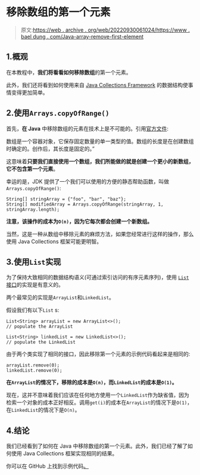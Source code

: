 # 移除数组的第一个元素

> 原文:[https://web . archive . org/web/20220930061024/https://www . bael dung . com/Java-array-remove-first-element](https://web.archive.org/web/20220930061024/https://www.baeldung.com/java-array-remove-first-element)

## 1.概观

在本教程中，**我们将看看如何移除数组**的第一个元素。

此外，我们还将看到如何使用来自 [Java Collections Framework](https://web.archive.org/web/20221208143956/https://docs.oracle.com/javase/8/docs/technotes/guides/collections/index.html) 的数据结构使事情变得更加简单。

## 2.使用`Arrays.copyOfRange()`

首先，**在 Java** 中移除数组的元素在技术上是不可能的。引用[官方文件](https://web.archive.org/web/20221208143956/https://docs.oracle.com/javase/tutorial/java/nutsandbolts/arrays.html):

数组是一个容器对象，它保存固定数量的单一类型的值。数组的长度是在创建数组时确定的。创作后，其长度是固定的。”

这意味着**只要我们直接使用一个数组，我们所能做的就是创建一个更小的新数组，它不包含第一个元素**。

幸运的是，JDK 提供了一个我们可以使用的方便的静态帮助函数，叫做`Arrays.copyOfRange()`:

```
String[] stringArray = {"foo", "bar", "baz"};
String[] modifiedArray = Arrays.copyOfRange(stringArray, 1, stringArray.length);
```

**注意，该操作的成本为`O(n)`，因为它每次都会创建一个新数组。**

当然，这是一种从数组中移除元素的麻烦方法，如果您经常进行这样的操作，那么使用 Java Collections 框架可能更明智。

## 3.使用`List`实现

为了保持大致相同的数据结构语义(可通过索引访问的有序元素序列)，使用 [`List`接口](https://web.archive.org/web/20221208143956/https://docs.oracle.com/en/java/javase/11/docs/api/java.base/java/util/List.html)的实现是有意义的。

两个最常见的实现是`ArrayList`和`LinkedList`。

假设我们有以下`List` s:

```
List<String> arrayList = new ArrayList<>();
// populate the ArrayList

List<String> linkedList = new LinkedList<>();
// populate the LinkedList
```

由于两个类实现了相同的接口，因此移除第一个元素的示例代码看起来是相同的:

```
arrayList.remove(0);
linkedList.remove(0);
```

**在`ArrayList`的情况下，移除的成本是`O(n)`，而`LinkedList`的成本是`O(1)`。**

现在，这并不意味着我们应该在任何地方使用一个`LinkedList`作为缺省值，因为检索一个对象的成本正好相反。调用`get(i)`的成本在`ArrayList`的情况下是`O(1)`，在`LinkedList`的情况下是`O(n)`。

## 4.结论

我们已经看到了如何在 Java 中移除数组的第一个元素。此外，我们已经了解了如何使用 Java Collections 框架实现相同的结果。

你可以在 GitHub 上找到示例代码[。](https://web.archive.org/web/20221208143956/https://github.com/eugenp/tutorials/tree/master/core-java-modules/core-java-arrays-operations-basic)
